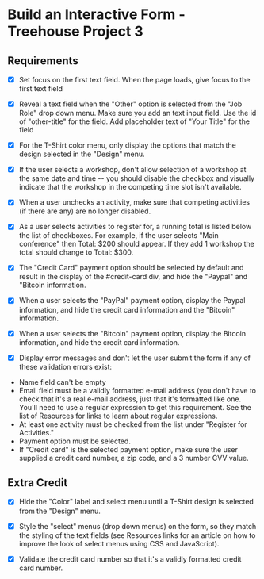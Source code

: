 # Build an Interactive Form - Treehouse Project 3

## Requirements

- [x] Set focus on the first text field. When the page loads, give focus to the first text field

- [x] Reveal a text field when the "Other" option is selected from the "Job Role" drop down menu. Make sure you add an text input field. Use the id of "other-title" for the field. Add placeholder text of "Your Title" for the field

- [x] For the T-Shirt color menu, only display the options that match the design selected in the "Design" menu.

- [x] If the user selects a workshop, don't allow selection of a workshop at the same date and time -- you should disable the checkbox and visually indicate that the workshop in the competing time slot isn't available.

- [x] When a user unchecks an activity, make sure that competing activities (if there are any) are no longer disabled.

- [x] As a user selects activities to register for, a running total is listed below the list of checkboxes. For example, if the user selects "Main conference" then Total: $200 should appear. If they add 1 workshop the total should change to Total: $300.

- [x] The "Credit Card" payment option should be selected by default and result in the display of the #credit-card div, and hide the "Paypal" and "Bitcoin information.

- [x] When a user selects the "PayPal" payment option, display the Paypal information, and hide the credit card information and the "Bitcoin" information.

- [x] When a user selects the "Bitcoin" payment option, display the Bitcoin information, and hide the credit card information.

- [x] Display error messages and don't let the user submit the form if any of these validation errors exist:

- Name field can't be empty
- Email field must be a validly formatted e-mail address (you don't have to check that it's a real e-mail address, just that it's formatted like one. You'll need to use a regular expression to get this requirement. See the list of Resources for links to learn about regular expressions.
- At least one activity must be checked from the list under "Register for Activities."
- Payment option must be selected.
- If "Credit card" is the selected payment option, make sure the user supplied a credit card number, a zip code, and a 3 number CVV value.

## Extra Credit

- [x] Hide the "Color" label and select menu until a T-Shirt design is selected from the "Design" menu.

- [x] Style the "select" menus (drop down menus) on the form, so they match the styling of the text fields (see Resources links for an article on how to improve the look of select menus using CSS and JavaScript).

- [x] Validate the credit card number so that it's a validly formatted credit card number.
